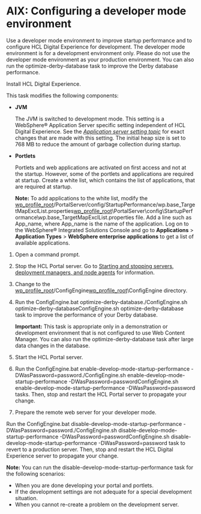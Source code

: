 # AIX: Configuring a developer mode environment

Use a developer mode environment to improve startup performance and to configure HCL Digital Experience for development. The developer mode environment is for a development environment only. Please do not use the developer mode environment as your production environment. You can also run the optimize-derby-database task to improve the Derby database performance.

Install HCL Digital Experience.

This task modifies the following components:

-   **JVM**

    The JVM is switched to development mode. This setting is a WebSphere® Application Server specific setting independent of HCL Digital Experience. See the [*Application server setting topic*](https://www.ibm.com/support/knowledgecenter/SSEQTP_9.0.5/com.ibm.websphere.base.doc/ae/urun_rappsvr.html) for exact changes that are made with this setting. The initial heap size is set to 768 MB to reduce the amount of garbage collection during startup.

-   **Portlets**

    Portlets and web applications are activated on first access and not at the startup. However, some of the portlets and applications are required at startup. Create a white list, which contains the list of applications, that are required at startup.

    **Note:** To add applications to the white list, modify the [wp\_profile\_root](../reference/wpsdirstr.md#wp_profile_root)/PortalServer/config/StartupPerformance/wp.base\_TargetMapExclList.properties[wp\_profile\_root](../reference/wpsdirstr.md#wp_profile_root)\\PortalServer\\config\\StartupPerformance\\wp.base\_TargetMapExclList.properties file. Add a line such as App\_name, where App\_name is the name of the application. Log on to the WebSphere® Integrated Solutions Console and go to **Applications** \> **Application Types** \> **WebSphere enterprise applications** to get a list of available applications.


1.  Open a command prompt.

2.  Stop the HCL Portal server. Go to [Starting and stopping servers, deployment managers, and node agents](../admin-system/stopstart.md) for information.

3.  Change to the [wp\_profile\_root](../reference/wpsdirstr.md#wp_profile_root)/ConfigEngine[wp\_profile\_root](../reference/wpsdirstr.md#wp_profile_root)\\ConfigEngine directory.

4.  Run the ConfigEngine.bat optimize-derby-database./ConfigEngine.sh optimize-derby-databaseConfigEngine.sh optimize-derby-database task to improve the performance of your Derby database.

    **Important:** This task is appropriate only in a demonstration or development environment that is not configured to use Web Content Manager. You can also run the optimize-derby-database task after large data changes in the database.

5.  Start the HCL Portal server.

6.  Run the ConfigEngine.bat enable-develop-mode-startup-performance -DWasPassword=password./ConfigEngine.sh enable-develop-mode-startup-performance -DWasPassword=passwordConfigEngine.sh enable-develop-mode-startup-performance -DWasPassword=password tasks. Then, stop and restart the HCL Portal server to propagate your change.

7.  Prepare the remote web server for your developer mode.


Run the ConfigEngine.bat disable-develop-mode-startup-performance -DWasPassword=password./ConfigEngine.sh disable-develop-mode-startup-performance -DWasPassword=passwordConfigEngine.sh disable-develop-mode-startup-performance -DWasPassword=password task to revert to a production server. Then, stop and restart the HCL Digital Experience server to propagate your change.

**Note:** You can run the disable-develop-mode-startup-performance task for the following scenarios:

-   When you are done developing your portal and portlets.
-   If the development settings are not adequate for a special development situation.
-   When you cannot re-create a problem on the development server.


